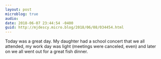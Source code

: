 ```yaml
---
layout: post
microblog: true
audio: 
date: 2018-06-07 23:44:54 -0400
guid: http://mjdescy.micro.blog/2018/06/08/034454.html
---
```

Today was a great day. My daughter had a school concert that we all attended, my work day was light (meetings were canceled, even) and later on we all went out for a great fish dinner.
